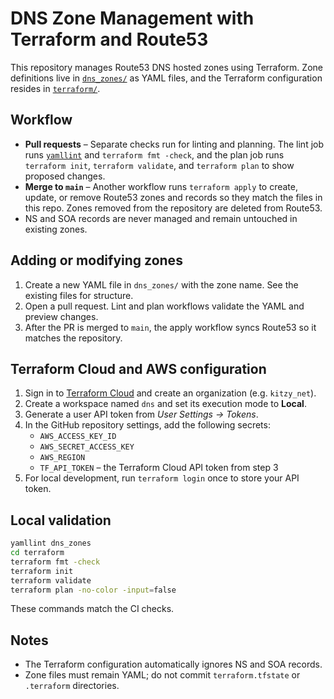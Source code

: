 # DNS Zone Management with Terraform and Route53

This repository manages Route53 DNS hosted zones using Terraform. Zone definitions live in [`dns_zones/`](dns_zones) as YAML files, and the Terraform configuration resides in [`terraform/`](terraform).

## Workflow

* **Pull requests** – Separate checks run for linting and planning. The lint job runs [`yamllint`](https://yamllint.readthedocs.io) and `terraform fmt -check`, and the plan job runs `terraform init`, `terraform validate`, and `terraform plan` to show proposed changes.
* **Merge to `main`** – Another workflow runs `terraform apply` to create, update, or remove Route53 zones and records so they match the files in this repo. Zones removed from the repository are deleted from Route53.
* NS and SOA records are never managed and remain untouched in existing zones.

## Adding or modifying zones

1. Create a new YAML file in `dns_zones/` with the zone name. See the existing files for structure.
2. Open a pull request. Lint and plan workflows validate the YAML and preview changes.
3. After the PR is merged to `main`, the apply workflow syncs Route53 so it matches the repository.

## Terraform Cloud and AWS configuration

1. Sign in to [Terraform Cloud](https://app.terraform.io/) and create an organization (e.g. `kitzy_net`).
2. Create a workspace named `dns` and set its execution mode to **Local**.
3. Generate a user API token from *User Settings → Tokens*.
4. In the GitHub repository settings, add the following secrets:
   * `AWS_ACCESS_KEY_ID`
   * `AWS_SECRET_ACCESS_KEY`
   * `AWS_REGION`
   * `TF_API_TOKEN` – the Terraform Cloud API token from step 3
5. For local development, run `terraform login` once to store your API token.

## Local validation

```bash
yamllint dns_zones
cd terraform
terraform fmt -check
terraform init
terraform validate
terraform plan -no-color -input=false
```

These commands match the CI checks.

## Notes

* The Terraform configuration automatically ignores NS and SOA records.
* Zone files must remain YAML; do not commit `terraform.tfstate` or `.terraform` directories.

